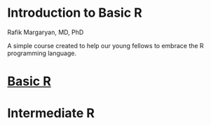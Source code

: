 # Introduction to Basic R
Rafik Margaryan, MD, PhD

A simple course created to help our young fellows to embrace the R programming language. 

# [Basic R](basic-r.html)
# Intermediate R
